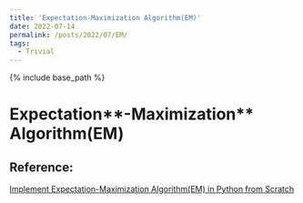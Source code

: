 ```yaml
---
title: 'Expectation-Maximization Algorithm(EM)'
date: 2022-07-14
permalink: /posts/2022/07/EM/
tags:
  - Trivial
---
```

{% include base_path %}



# Expectation**-Maximization** Algorithm(EM)

















## Reference: 

[Implement Expectation-Maximization Algorithm(EM) in Python from Scratch](https://towardsdatascience.com/implement-expectation-maximization-em-algorithm-in-python-from-scratch-f1278d1b9137)

